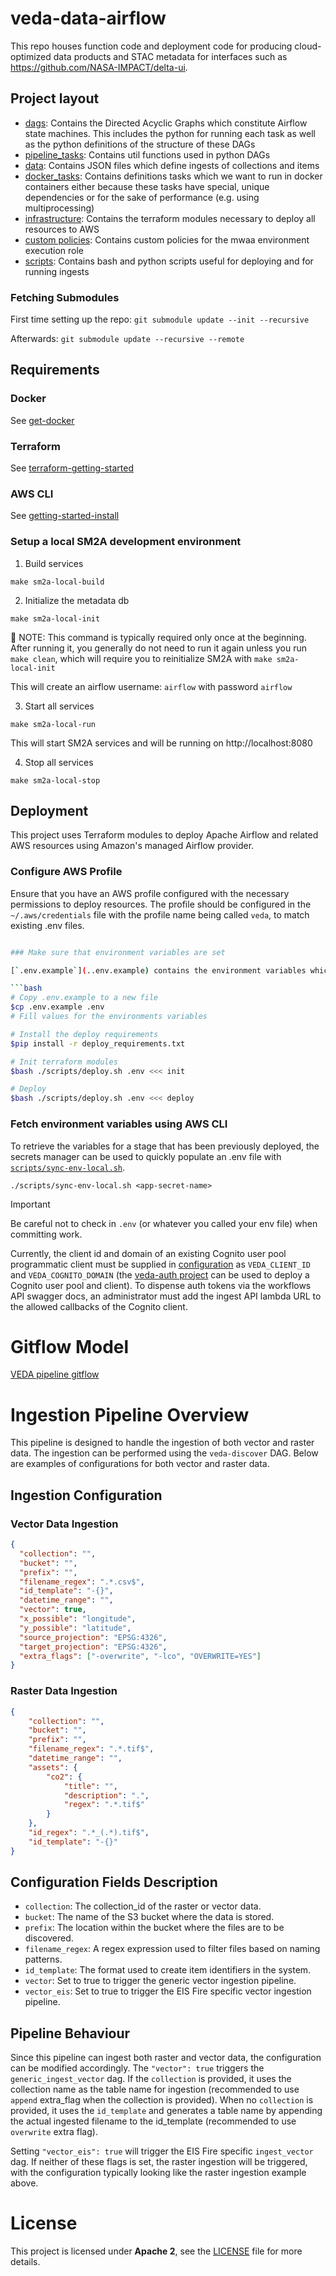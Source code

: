 # veda-data-airflow

This repo houses function code and deployment code for producing cloud-optimized
data products and STAC metadata for interfaces such as https://github.com/NASA-IMPACT/delta-ui.

## Project layout

- [dags](./dags/): Contains the Directed Acyclic Graphs which constitute Airflow state machines. This includes the python for running each task as well as the python definitions of the structure of these DAGs
- [pipeline_tasks](./dags/veda_data_pipeline/utils): Contains util functions used in python DAGs
- [data](./data/): Contains JSON files which define ingests of collections and items
- [docker_tasks](./docker_tasks/): Contains definitions tasks which we want to run in docker containers either because these tasks have special, unique dependencies or for the sake of performance (e.g. using multiprocessing)
- [infrastructure](./infrastructure/): Contains the terraform modules necessary to deploy all resources to AWS
- [custom policies](./infrastructure/custom_policies/): Contains custom policies for the mwaa environment execution role
- [scripts](./scripts/): Contains bash and python scripts useful for deploying and for running ingests

### Fetching Submodules

First time setting up the repo:
`git submodule update --init --recursive`

Afterwards:
`git submodule update --recursive --remote`

## Requirements

### Docker

See [get-docker](https://docs.docker.com/get-docker/)

### Terraform

See [terraform-getting-started](https://developer.hashicorp.com/terraform/tutorials/aws-get-started/install-cli)

### AWS CLI

See [getting-started-install](https://docs.aws.amazon.com/cli/latest/userguide/getting-started-install.html)



### Setup a local SM2A development environment
1. Build services
```shell
make sm2a-local-build
```

2. Initialize the metadata db

```shell
make sm2a-local-init
```
🚨 NOTE: This command is typically required only once at the beginning. 
After running it, you generally do not need to run it again unless you run `make clean`,
which will require you to reinitialize SM2A with `make sm2a-local-init`

This will create an airflow username: `airflow` with password `airflow`

3. Start all services

```shell
make sm2a-local-run
```
This will start SM2A services and will be running on http://localhost:8080

4. Stop all services

```shell
make sm2a-local-stop
```


## Deployment

This project uses Terraform modules to deploy Apache Airflow and related AWS resources using Amazon's managed Airflow provider.

### Configure AWS Profile
Ensure that you have an AWS profile configured with the necessary permissions to deploy resources. The profile should be configured in the `~/.aws/credentials` file with the profile name being called `veda`, to match existing .env files.

```bash

### Make sure that environment variables are set

[`.env.example`](..env.example) contains the environment variables which are necessary to deploy. Copy this file and update its contents with actual values. The deploy script will `source` and use this file during deployment when provided through the command line:

```bash
# Copy .env.example to a new file
$cp .env.example .env
# Fill values for the environments variables

# Install the deploy requirements
$pip install -r deploy_requirements.txt

# Init terraform modules
$bash ./scripts/deploy.sh .env <<< init

# Deploy
$bash ./scripts/deploy.sh .env <<< deploy
```

### Fetch environment variables using AWS CLI

To retrieve the variables for a stage that has been previously deployed, the secrets manager can be used to quickly populate an .env file with [`scripts/sync-env-local.sh`](scripts/sync-env-local.sh). 

```
./scripts/sync-env-local.sh <app-secret-name>
```

> [!IMPORTANT] 
> Be careful not to check in `.env` (or whatever you called your env file) when committing work.

Currently, the client id and domain of an existing Cognito user pool programmatic client must be supplied in [configuration](ingest_api/infrastructure/config.py) as `VEDA_CLIENT_ID` and `VEDA_COGNITO_DOMAIN` (the [veda-auth project](https://github.com/NASA-IMPACT/veda-auth) can be used to deploy a Cognito user pool and client). To dispense auth tokens via the workflows API swagger docs, an administrator must add the ingest API lambda URL to the allowed callbacks of the Cognito client.

# Gitflow Model
[VEDA pipeline gitflow](./GITFLOW.md)

# Ingestion Pipeline Overview

This pipeline is designed to handle the ingestion of both vector and raster data. The ingestion can be performed using the `veda-discover` DAG. Below are examples of configurations for both vector and raster data.

## Ingestion Configuration

### Vector Data Ingestion
```json
{
  "collection": "",
  "bucket": "",
  "prefix": "",
  "filename_regex": ".*.csv$",
  "id_template": "-{}",
  "datetime_range": "",
  "vector": true,
  "x_possible": "longitude",
  "y_possible": "latitude",
  "source_projection": "EPSG:4326",
  "target_projection": "EPSG:4326",
  "extra_flags": ["-overwrite", "-lco", "OVERWRITE=YES"]
}
```

### Raster Data Ingestion 
```json
{
    "collection": "",
    "bucket": "",
    "prefix": "",
    "filename_regex": ".*.tif$",
    "datetime_range": "",
    "assets": {
        "co2": {
            "title": "",
            "description": ".",
            "regex": ".*.tif$"
        }
    },
    "id_regex": ".*_(.*).tif$",
    "id_template": "-{}"
}

```
## Configuration Fields Description
- `collection`: The collection_id of the raster or vector data.
- `bucket`: The name of the S3 bucket where the data is stored.
- `prefix`: The location within the bucket where the files are to be discovered.
- `filename_regex`: A regex expression used to filter files based on naming patterns.
- `id_template`: The format used to create item identifiers in the system.
- `vector`: Set to true to trigger the generic vector ingestion pipeline.
- `vector_eis`: Set to true to trigger the EIS Fire specific vector ingestion pipeline.


## Pipeline Behaviour
Since this pipeline can ingest both raster and vector data, the configuration can be modified accordingly. The `"vector": true` triggers the `generic_ingest_vector` dag. If the `collection` is provided, it uses the collection name as the table name for ingestion (recommended to use `append` extra_flag when the collection is provided). When no `collection` is provided, it uses the `id_template` and generates a table name by appending the actual ingested filename to the id_template (recommended to use `overwrite` extra flag).

Setting `"vector_eis": true` will trigger the EIS Fire specific `ingest_vector` dag. If neither of these flags is set, the raster ingestion will be triggered, with the configuration typically looking like the raster ingestion example above.

# License
This project is licensed under **Apache 2**, see the [LICENSE](LICENSE) file for more details.

